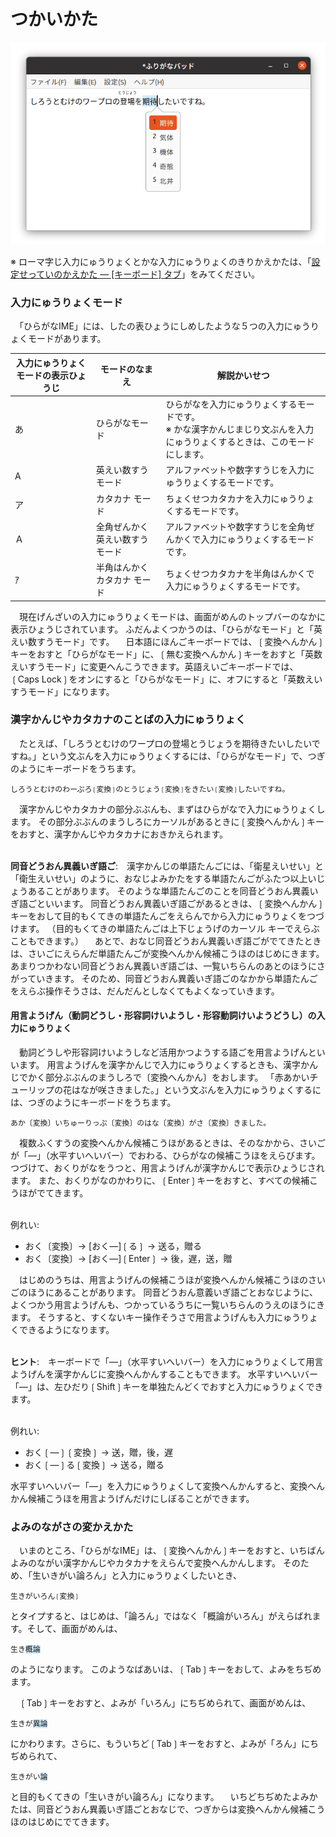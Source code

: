 # つかいかた

![￹漢字￺かんじ￻を￹入力￺にゅうりょく￻しているときのようす](screenshot.png)

※ ローマ￹字￺じ￻￹入力￺にゅうりょく￻とかな￹入力￺にゅうりょく￻のきりかえかたは、「[￹設定￺せってい￻のかえかた ― [キーボード] タブ](settings.html#layout)」をみてください。

### ￹入力￺にゅうりょく￻モード

　「ひらがなIME」には、したの￹表￺ひょう￻にしめしたような５つの￹入力￺にゅうりょく￻モードがあります。

￹入力￺にゅうりょく￻モードの￹表示￺ひょうじ￻ | モードのなまえ | ￹解説￺かいせつ￻
---|---|---
あ | ひらがなモード | ひらがなを￹入力￺にゅうりょく￻するモードです。<br>※ かな￹漢字￺かんじ￻まじり￹文￺ぶん￻を￹入力￺にゅうりょく￻するときは、このモードにします。
A | ￹英￺えい￻￹数￺すう￻モード | アルファベットや￹数字￺すうじ￻を￹入力￺にゅうりょく￻するモードです。
ア | カタカナ モード | ちょくせつカタカナを￹入力￺にゅうりょく￻するモードです。
Ａ | ￹全角￺ぜんかく￻￹英￺えい￻￹数￺すう￻モード | アルファベットや￹数字￺すうじ￻を￹全角￺ぜんかく￻で￹入力￺にゅうりょく￻するモードです。
ｱ | ￹半角￺はんかく￻カタカナ モード | ちょくせつカタカナを￹半角￺はんかく￻で￹入力￺にゅうりょく￻するモードです。

　￹現在￺げんざい￻の￹入力￺にゅうりょく￻モードは、￹画面￺がめん￻のトップバーのなかに￹表示￺ひょうじ￻されています。
ふだんよくつかうのは、「ひらがなモード」と「￹英￺えい￻￹数￺すう￻モード」です。
　￹日本語￺にほんご￻キーボードでは、❲￹変換￺へんかん￻❳キーをおすと「ひらがなモード」に、❲￹無￺む￻￹変換￺へんかん￻❳キーをおすと「￹英数￺えいすう￻モード」に￹変更￺へんこう￻できます。￹英語￺えいご￻キーボードでは、❲Caps Lock❳をオンにすると「ひらがなモード」に、オフにすると「￹英数￺えいすう￻モード」になります。

### ￹漢字￺かんじ￻やカタカナのことばの￹入力￺にゅうりょく￻

　たとえば、「しろうとむけのワープロの￹登場￺とうじょう￻を￹期待￺きたい￻したいですね。」という￹文￺ぶん￻を￹入力￺にゅうりょく￻するには、「ひらがなモード」で、つぎのようにキーボードをうちます。
```
しろうとむけのわーぷろ❲変換❳のとうじょう❲変換❳をきたい❲変換❳したいですね。
```
　￹漢字￺かんじ￻やカタカナの￹部分￺ぶぶん￻も、まずはひらがなで￹入力￺にゅうりょく￻します。
その￹部分￺ぶぶん￻のまうしろにカーソルがあるときに❲￹変換￺へんかん￻❳キーをおすと、￹漢字￺かんじ￻やカタカナにおきかえられます。

<br>**￹同音￺どうおん￻￹異義￺いぎ￻￹語￺ご￻**:　￹漢字￺かんじ￻の￹単語￺たんご￻には、「￹衛星￺えいせい￻」と「￹衛生￺えいせい￻」のように、おなじよみかたをする￹単語￺たんご￻がふたつ￹以上￺いじょう￻あることがあります。
そのような￹単語￺たんご￻のことを￹同音￺どうおん￻￹異義￺いぎ￻￹語￺ご￻といいます。
￹同音￺どうおん￻￹異義￺いぎ￻￹語￺ご￻があるときは、❲￹変換￺へんかん￻❳キーをおして￹目的￺もくてき￻の￹単語￺たんご￻をえらんでから￹入力￺にゅうりょく￻をつづけます。
（￹目的￺もくてき￻の￹単語￺たんご￻は￹上下￺じょうげ￻のカーソル キーでえらぶこともできます。）
　あとで、おなじ￹同音￺どうおん￻￹異義￺いぎ￻￹語￺ご￻がでてきたときは、さいごにえらんだ￹単語￺たんご￻が￹変換￺へんかん￻￹候補￺こうほ￻のはじめにきます。
あまりつかわない￹同音￺どうおん￻￹異義￺いぎ￻￹語￺ご￻は、￹一覧￺いちらん￻のあとのほうにさがっていきます。
そのため、￹同音￺どうおん￻￹異義￺いぎ￻￹語￺ご￻のなかから￹単語￺たんご￻をえらぶ￹操作￺そうさ￻は、だんだんとしなくてもよくなっていきます。

#### ￹用言￺ようげん￻（￹動詞￺どうし￻・￹形容詞￺けいようし￻・￹形容動詞￺けいようどうし￻）の￹入力￺にゅうりょく￻

　￹動詞￺どうし￻や￹形容詞￺けいようし￻など￹活用￺かつよう￻する￹語￺ご￻を￹用言￺ようげん￻といいます。
￹用言￺ようげん￻を￹漢字￺かんじ￻で￹入力￺にゅうりょく￻するときも、￹漢字￺かんじ￻でかく￹部分￺ぶぶん￻のまうしろで<nobr>〔￹変換￺へんかん￻〕</nobr>をおします。
「￹赤￺あか￻いチューリップの￹花￺はな￻が￹咲￺さ￻きました。」という￹文￺ぶん￻を￹入力￺にゅうりょく￻するには、つぎのようにキーボードをうちます。
```
あか〔変換〕いちゅーりっぷ〔変換〕のはな〔変換〕がさ〔変換〕きました。
```
　￹複数￺ふくすう￻の￹変換￺へんかん￻￹候補￺こうほ￻があるときは、そのなかから、さいごが「―」（￹水平￺すいへい￻バー）でおわる、ひらがなの￹候補￺こうほ￻をえらびます。
つづけて、おくりがなをうつと、￹用言￺ようげん￻が￹漢字￺かんじ￻で￹表示￺ひょうじ￻されます。
また、おくりがなのかわりに、<nobr>❲Enter❳</nobr>キーをおすと、すべての￹候補￺こうほ￻がでてきます。

<br>￹例￺れい￻:

- おく〔変換〕→ [おく―]❲る❳ → 送る，贈る
- おく〔変換〕→ [おく―]❲Enter❳ → 後，遅，送，贈

　はじめのうちは、￹用言￺ようげん￻の￹候補￺こうほ￻が￹変換￺へんかん￻￹候補￺こうほ￻のさいごのほうにあることがあります。
￹同音￺どうおん￻￹意義￺いぎ￻￹語￺ご￻とおなじように、よくつかう￹用言￺ようげん￻も、つかっているうちに￹一覧￺いちらん￻のうえのほうにきます。
そうすると、すくないキー￹操作￺そうさ￻で￹用言￺ようげん￻も￹入力￺にゅうりょく￻できるようになります。

<br>**ヒント**:　キーボードで「―」（￹水平￺すいへい￻バー）を￹入力￺にゅうりょく￻して￹用言￺ようげん￻を￹漢字￺かんじ￻に￹変換￺へんかん￻することもできます。
￹水平￺すいへい￻バー「―」は、<nobr>￹左￺ひだり￻❲Shift❳</nobr>キーを￹単独￺たんどく￻でおすと￹入力￺にゅうりょく￻できます。

<br>￹例￺れい￻:

- おく❲―❳❲変換❳ → 送，贈，後，遅
- おく❲―❳る❲変換❳ → 送る，贈る

￹水平￺すいへい￻バー「―」を￹入力￺にゅうりょく￻して￹変換￺へんかん￻すると、￹変換￺へんかん￻￹候補￺こうほ￻を￹用言￺ようげん￻だけにしぼることができます。

### よみのながさの￹変￺か￻えかた

　いまのところ、「ひらがなIME」は、❲￹変換￺へんかん￻❳キーをおすと、いちばんよみのながい￹漢字￺かんじ￻やカタカナをえらんで￹変換￺へんかん￻します。
そのため、「￹生￺い￻きがい￹論￺ろん￻」と￹入力￺にゅうりょく￻したいとき、

    生きがいろん❲変換❳

とタイプすると、はじめは、「￹論￺ろん￻」ではなく「￹概論￺がいろん￻」がえらばれます。そして、￹画面￺がめん￻は、

<pre><code>生き<span style="background-color:#d1eaff">概論</span></code></pre>

のようになります。
このようなばあいは、❲Tab❳キーをおして、よみをちぢめます。

　❲Tab❳キーをおすと、よみが「いろん」にちぢめられて、￹画面￺がめん￻は、

<pre><code>生きが<span style="background-color:#d1eaff">異論</span></code></pre>

にかわります。さらに、もういちど❲Tab❳キーをおすと、よみが「ろん」にちぢめられて、

<pre><code>生きがい<span style="background-color:#d1eaff">論</span></code></pre>

と￹目的￺もくてき￻の「￹生￺い￻きがい￹論￺ろん￻」になります。
　いちどちぢめたよみかたは、￹同音￺どうおん￻￹異義￺いぎ￻￹語￺ご￻とおなじで、つぎからは￹変換￺へんかん￻￹候補￺こうほ￻のはじめにでてきます。
